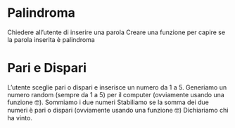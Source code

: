 # Palindroma

Chiedere all’utente di inserire una parola
Creare una funzione per capire se la parola inserita è palindroma

# Pari e Dispari

L’utente sceglie pari o dispari e inserisce un numero da 1 a 5.
Generiamo un numero random (sempre da 1 a 5) per il computer (ovviamente usando una funzione :nerd_face:).
Sommiamo i due numeri
Stabiliamo se la somma dei due numeri è pari o dispari (ovviamente  usando una funzione :nerd_face:)
Dichiariamo chi ha vinto.